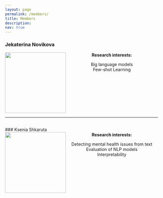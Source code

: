 ```yaml
---
layout: page
permalink: /members/
title: Members
description:
nav: true
---
```


### Jekaterina Novikova
<div style = "overflow:hidden">                
   <div style = "float: left"><img src="{{ 'JN.jpg' | prepend: '/assets/img/' | prepend: site.baseurl | prepend: site.url }}" width="200"></div>
   <div style = "text-align: center">
     <strong>Research interests:</strong>
       <ul style="list-style-type:none;">
          <li>Big language models</li>
          <li>Few-shot Learning</li>
       </ul>
   </div>
</div>
<hr>

<br>
### Ksenia Shkaruta
<div style = "overflow:hidden">                
   <div style = "float: left"><img src="{{ 'KS.jpeg' | prepend: '/assets/img/' | prepend: site.baseurl | prepend: site.url }}" width="200"></div>
   <div style = "text-align: center">
     <strong>Research interests:</strong>
       <ul style="list-style-type:none;">
          <li>Detecting mental health issues from text</li>
          <li>Evaluation of NLP models</li>
          <li>Interpretability</li>
       </ul>
   </div>
</div>
